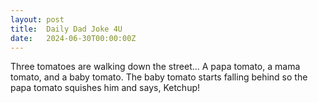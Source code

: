 ```yaml
---
layout: post
title:  Daily Dad Joke 4U
date:   2024-06-30T00:00:00Z
---
```

Three tomatoes are walking down the street... A papa tomato, a mama tomato, and a baby tomato. The baby tomato starts falling behind so the papa tomato squishes him and says, Ketchup!
